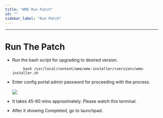 ```yaml
---
title: "WME Run Patch"
id: ""
sidebar_label: "Run Patch"
---
```

---

# Run The Patch
- Run the bash script for upgrading to desired version.
  ```
       bash /usr/local/content/wme/wme-installer/<version>/wme-installer.sh
   ```
- Enter config portal admin password for proceeding with the process.
   <br/><br/>
   [![](/learn/assets/wme-setup/upgrade-wme-setup/upgrading-wme.jpg)](/learn/assets/wme-setup/upgrade-wme-setup/upgrading-wme.jpg)

- It takes 45-60 mins approximately. Please watch this terminal.
- After it showing Completed, go to launchpad. 
